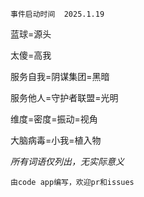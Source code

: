 	事件启动时间	2025.1.19

蓝球=源头

太傻=高我

服务自我=阴谋集团=黑暗

服务他人=守护者联盟=光明

维度=密度=振动=视角

大脑病毒=小我=植入物

*所有词语仅列出，无实际意义*

	由code app编写，欢迎pr和issues